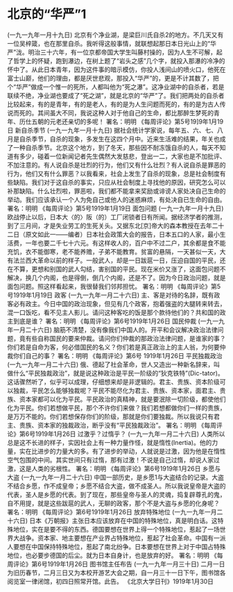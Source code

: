 # 北京的“华严”1
(一九一九年一月十九日)
北京有个净业湖，是梁巨川氏自杀2的地方。不几天又有一位吴梓箴，也在那里自杀。我听得这般事情，就联想起那日本日光山上的“华严”泷。明治三十六年，有一位京都帝国大学生叫藤村操的，因为人生不可解，起了哲学上的怀疑，跑到瀑边，在树上题了“岩头之感”几个字，就投入那瀑的冷净的怀中了。从此日本青年，因为这件事的暗示模仿，你投人浅间山的喷火口，他死在富士山巅，他们的理由，都是厌世悲观，那投入“华严”的，更是不计其数了，把个“华严”做成一个惟一的死所，人都叫他为“死之瀑”。这净业湖中的自杀者，若是联续不绝，净业湖也要成了“死之湖”，就是北京的“华严”了。我们把两处的自杀者比较起来，有的是青年，有的是老人，有的是为人生问题而死的，有的是为古人传说而死的。其间虽大不同，我说这种人对于他自己的生命，都比那醉生梦死的青年、历仕五朝的元老还亲切的多呢！
署名：明明
《每周评论》第5号19]9年1月19日
新自杀季节
(一九一九年一月十九日)
据社会统计学家说，每年五、六、七、八月是自杀季节，自杀的现象，多发生在这四个月中。近来生活难的结果，年关也成了一种自杀季节。北京这个地方，到了冬天，那些因不耐冻饿自杀的人，每天不知道有多少，碰着一位新闻记者先生偶然大发慈悲，登出一二，大家也是不加批评、不加注意的。有人说自杀是壮烈的行为，他们又有什么壮烈？有人说自杀是罪恶的行为，他们又有什么罪恶？以我看来，社会上发生了自杀的现象，总是社会制度有些缺陷。我们对于这自杀的事实，只应从社会制度上寻找他的原因，研究怎么可以补那缺陷。什么壮烈啦，罪恶啦，我们都不能拿来奖励或诽谤人家处决自己生命的举动。我们应该承认一个人为免自己或他人的迷惑麻烦，有处决自已生命的自由。
署名：明明
《每周评论》第5号1919年1月19日
面包问题
(一九一九年一月十九日)
欧战停止以后，日本大〈的〉阪（的）工厂闭锁者日有所闻。据经济学者的推测，到了三月间，才是失业劳工的生死关头。又据东北[京]帝大的森本教授在去年二十二日（原文如此一——编者）日本社会政策大会的报告，日本五口的人家，最小生活费，一年也要二千七十六元。有这样收人的，百户中不过二户，其余都是食不能充饥，衣不能御寒，老不能养赡，子弟不能教育。贫富的悬隔，一天甚似一天，大有法兰西大革命以前的样子。一般武人，却是一日跋扈一日，压迫自国的平民，还在不算，更想和别国的武人勾结，害别国的平民。现在米价又涨了，这面包问题不解决，换几个内阁，也是得倒，倒几个内阁，还是不了。因为今日政治问题，就是面包问题。照这样看起来，我很替我们邻邦担忧。
署名：明明
《每周评论》第5号1919年1月19日
政客
(一九一九年一月二十六日)
主、客是对待的名辞，既有政客必有政主。今日中国的政治现象，但见有几个政客，抱着强盗的大腿转来转去，混一口饭吃，看不见主人影儿。请问这种客吃的饭是那个款待他们的？共和国的政主到底是谁？
署名：明明
《每周评论》第6号1919年1月26日
国民仲裁
(一九一九年一月二十六日)
脑筋不清楚，没有像我们中国人的。开平和会议解决政治法律问题，竟有些自称国民的要来仲裁。请问你们仲裁的那政治法律问题，是谁家的事？你们若是自命为客，何必借国民的名义？你们若是真正政治上的主人翁，为何要仲裁你们自己的事？
署名：明明
《每周评论》第6号
1919年1月26日
平民独裁政治
(一九一九年一月二十六日)
俄、德起了社会革命，世人又造出一种新名辞来，叫做什么“平民独裁政治”，就是说这种政治是平民一阶级的“狄克铁特”(Dic-tator)。这话骤然听了，似乎可以成理，仔细想来却是非逻辑的。君主、贵族、资本阶级可以独裁，平民怎么能够独裁呢？平民不能尽化为君主、贵族、资本家，面君主、贵族、资本家都可以化为平民。平民政治的真精神，就是要泯除一切阶级，都使他们化为平民。你们若想做平民，那个不许你们来做？我们若想都做你们一样的贵族，是万万不能的。你们若想保存你们的阶级，那就是你们要独裁。所以我说只有君主、贵族、资本家的独裁政治，断乎没有“平民独裁政治”。
署名：明明
《每周评论》第6号1919年1月26日
过激乎？过惰乎？
(一九一九年一月二十六日)
人类所以总是这不长进的样子，实因社会上有一种力量作怪，就是惰性(Inertia)。他的力量，实在比进步的力量大的多。有了进步的举动，人就说是过激，因为他是在惰性空气包围的中间。其实世间只有过惰，那有过激！不说是自己过惰，却说人家过激，这是人类的劣根性。
署名：明明
《每周评论》第6号1919年1月26日
乡愿与大盗
(一九一九年一月二十六日)
中国一部历史，是乡愿1与大盗结合的记录。大盗不结合乡愿，作不成皇帝；乡愿不结合大盗，做不成圣人。所以我说皇帝是大盗的代表，圣人是乡愿的代表。到了现在，那些皇帝与圣人的灵魂，捣复辟尊孔的鬼，自不用提，就是这些跋扈的武人，无聊的政客，那个不是大盗与乡愿的化身呢？
署名：明明
《每周评论》第6号1919年1月26日
放弃特殊地位
(一九一九年一月二十六日)
日本《万朝报》主张日本应该放弃在中国的特殊地位，真是明白话。这特殊地位，实在是要不得的东西。德国要想在世界上得一个特殊地位，惹起了一场世界大战争。资本家、地主要想在产业界占特殊地位，惹起了社会革命。中国有一派人要想在中国保持特殊地位，惹起了南北纷争。日本要想在世界上对于中国占特殊地位，也必要步德国的后尘。就为日本自身计，也是放弃的好。
署名：明明
《每周评论》第6号1919年1月26日
图书馆主任布告
(一九一九年一月三十日)
二月一日为旧历春节，二月三日又为本校开游艺大会之期，自一月三十一日下午，图书馆各阅览室一律闭馆，初四日照常开馆。此告。
《北京大学日刊》1919年1月30日

